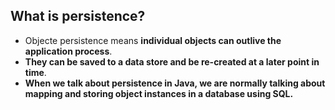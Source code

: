 ## What is persistence?
- Objecte persistence means **individual objects can outlive the application process**. 
- **They can be saved to a data store and be re-created at a later point in time**.
- **When we talk about persistence in Java, we are normally talking about mapping and storing object instances in a database using SQL.**